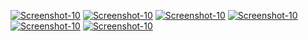 <a href="https://image.prntscr.com/image/ONlycLMwS4KLGOMN-OuxUA.png"><img src="https://image.prntscr.com/image/ONlycLMwS4KLGOMN-OuxUA.png" alt="Screenshot-10" border="0"></a>
<a href="https://image.prntscr.com/image/jABGbKX6QQCSGSl-jKfElg.png"><img src="https://image.prntscr.com/image/jABGbKX6QQCSGSl-jKfElg.png" alt="Screenshot-10" border="0"></a>
<a href="https://image.prntscr.com/image/WbZ4nFVJQIO6M-LAcqzCBQ.png"><img src="https://image.prntscr.com/image/WbZ4nFVJQIO6M-LAcqzCBQ.png" alt="Screenshot-10" border="0"></a>
<a href="https://image.prntscr.com/image/BRGAR-OnSEq9Fam5edXcXA.png"><img src="https://image.prntscr.com/image/BRGAR-OnSEq9Fam5edXcXA.png" alt="Screenshot-10" border="0"></a>
<a href=""><img src="" alt="Screenshot-10" border="0"></a>
<a href=""><img src="" alt="Screenshot-10" border="0"></a>